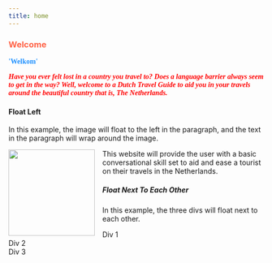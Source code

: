```yaml
---
title: home
---
```


<h3 style="color:Tomato;"><b>Welcome</b></h3>

<p style="color:DodgerBlue;font-family:tahoma"><b>'Welkom'</b></p>
<p><font face = "tahoma" color = "#FF0000"><b><i>Have you ever felt lost in a country you travel to? Does a language barrier always seem to get in the way? Well, welcome to a Dutch Travel Guide to aid you in your travels around the beautiful country that is, The Netherlands.</i></b>
         </font>
      </p>

<div class="row">
<div class ="col-sm-4">
<h4>Float Left</h4>

<p>In this example, the image will float to the left in the paragraph, and the text in the paragraph will wrap around the image.</p>

<p><img src="https://upload.wikimedia.org/wikipedia/commons/2/20/Flag_of_the_Netherlands.svg" style="float:left;width:170px;height:170px;margin-right:15px;">
This website will provide the user with a basic conversational skill set to aid and ease a tourist on their travels in the Netherlands. </p>
   


<h5>Float Next To Each Other</h5>

<p>In this example, the three divs will float next to each other.</p>

<div class="div1">Div 1</div>
<div class="div2">Div 2</div>
<div class="div3">Div 3</div>
 
